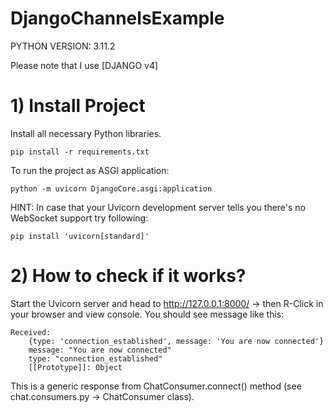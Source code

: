 # DjangoChannelsExample

PYTHON VERSION: 3.11.2

Please note that I use [DJANGO v4]

# 1) Install Project

Install all necessary Python libraries.
```
pip install -r requirements.txt
```

To run the project as ASGI application:
```
python -m uvicorn DjangoCore.asgi:application
```

HINT: In case that your Uvicorn development server tells you there's no WebSocket support try following:
```
pip install 'uvicorn[standard]'
```

# 2) How to check if it works?

Start the Uvicorn server and head to http://127.0.0.1:8000/ -> then R-Click in your browser and view console.
You should see message like this:
```
Received:  
    {type: 'connection_established', message: 'You are now connected'}
    message: "You are now connected"
    type: "connection_established"
    [[Prototype]]: Object
```
This is a generic response from ChatConsumer.connect() method (see chat.consumers.py -> ChatConsumer class).